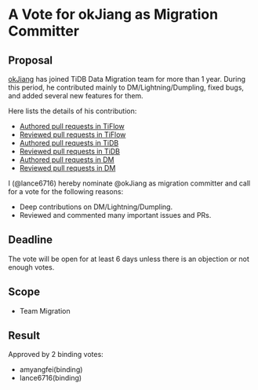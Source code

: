 # A Vote for okJiang as Migration Committer

## Proposal

[okJiang](https://github.com/okJiang) has joined TiDB Data Migration team for more than 1 year. During this period, he contributed mainly to DM/Lightning/Dumpling, fixed bugs, and added several new features for them.

Here lists the details of his contribution:

* [Authored pull requests in TiFlow](https://github.com/pingcap/tiflow/pulls?q=is%3Apr+sort%3Aupdated-desc+author%3Aokjiang+is%3Aclosed)
* [Reviewed pull requests in TiFlow](https://github.com/pingcap/tiflow/pulls?q=is%3Apr+reviewed-by%3Aokjiang)
* [Authored pull requests in TiDB](https://github.com/pingcap/tidb/pulls?q=is%3Apr+sort%3Aupdated-desc+author%3Aokjiang+is%3Aclosed+)
* [Reviewed pull requests in TiDB](https://github.com/pingcap/tidb/pulls?q=is%3Apr+reviewed-by%3Aokjiang)
* [Authored pull requests in DM](https://github.com/pingcap/dm/pulls?q=is%3Apr+sort%3Aupdated-desc+author%3Aokjiang+is%3Aclosed+)
* [Reviewed pull requests in DM](https://github.com/pingcap/dm/pulls?q=is%3Apr+reviewed-by%3Aokjiang)

I (@lance6716) hereby nominate @okJiang as migration committer and call for a vote for the following reasons:

* Deep contributions on DM/Lightning/Dumpling.
* Reviewed and commented many important issues and PRs.

## Deadline

The vote will be open for at least 6 days unless there is an objection or not enough votes.

## Scope

* Team Migration

## Result

Approved by 2 binding votes:

* amyangfei(binding)
* lance6716(binding)
